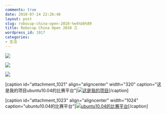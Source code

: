 ```yaml
---
comments: true
date: 2010-07-24 22:26:48
layout: post
slug: robocup-china-open-2010-%e4%b8%89
title: Robocup China Open 2010 三
wordpress_id: 1017
categories:
- 生活
---
```





[](http://www.freetstar.com/wp-content/uploads/2010/07/P10802151.jpg)


![](http://www.freetstar.com/wp-content/uploads/2010/07/P10802151.jpg)

[![](http://www.freetstar.com/wp-content/uploads/2010/07/P1080219.jpg)](http://www.freetstar.com/wp-content/uploads/2010/07/P1080219.jpg)


[![](http://www.freetstar.com/wp-content/uploads/2010/07/P1080216-1024x768.jpg)](http://www.freetstar.com/wp-content/uploads/2010/07/P1080216.jpg)




[caption id="attachment_1021" align="aligncenter" width="320" caption="这是我的项目ubuntu10.04的比赛平台"][![这是我的项目](http://www.freetstar.com/wp-content/uploads/2010/07/P1080174.jpg)](http://www.freetstar.com/wp-content/uploads/2010/07/P1080174.jpg)[/caption]

[caption id="attachment_1023" align="aligncenter" width="1024" caption="ubuntu10.04的比赛平台"][![ubuntu10.04的比赛平台](http://www.freetstar.com/wp-content/uploads/2010/07/P1080181-1024x768.jpg)](http://www.freetstar.com/wp-content/uploads/2010/07/P1080181.jpg)[/caption]

 


